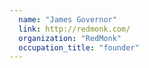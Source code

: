 ```yaml
---
  name: "James Governor"
  link: http://redmonk.com/
  organization: "RedMonk"
  occupation_title: "founder"
---
```

